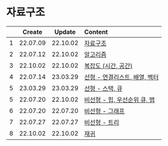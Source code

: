 # 자료구조

|     |  Create  |  Update  | Content                                           |
| :-: | :------: | :------: | :------------------------------------------------ |
|  1  | 22.07.09 | 22.10.02 | [자료구조](./dataStructure.md)                    |
|  2  | 22.07.12 | 22.10.02 | [알고리즘](./algorithm.md)                        |
|  3  | 22.10.02 | 22.10.02 | [복잡도 (시간, 공간)](./complexity.md)            |
|  4  | 22.07.14 | 23.03.29 | [선형 - 연결리스트, 배열, 벡터](./linearity.md)   |
|  5  | 23.03.29 | 23.03.29 | [선형 - 스택, 큐](./stack%2C%20queue.md)          |
|  5  | 22.07.20 | 22.10.02 | [비선형 - 힙, 우선순위 큐, 맵](./nonlinearity.md) |
|  6  | 22.07.20 | 22.07.20 | [비선형 - 그래프](./graph.md)                     |
|  7  | 22.07.27 | 22.07.27 | [비선형 - 트리](./tree.md)                        |
|  8  | 22.10.02 | 22.10.02 | [재귀](./recursive.md)                            |
